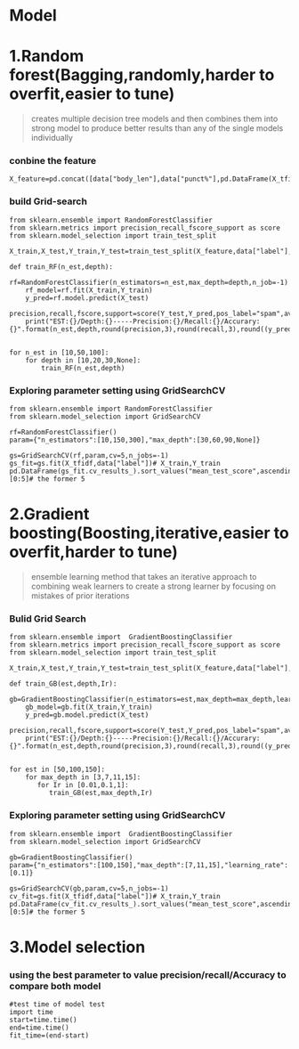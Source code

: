 # Model
# 1.Random forest(Bagging,randomly,harder to overfit,easier to tune)
> creates multiple decision tree models and then combines them into strong model to produce better results than any of the single models individually


### conbine the feature
```
X_feature=pd.concat([data["body_len"],data["punct%"],pd.DataFrame(X_tfidf.toarray())],axis=1)
```
### build Grid-search
```
from sklearn.ensemble import RandomForestClassifier
from sklearn.metrics import precision_recall_fscore_support as score
from sklearn.model_selection import train_test_split

X_train,X_test,Y_train,Y_test=train_test_split(X_feature,data["label"],test_size=0.2)

def train_RF(n_est,depth):
    rf=RandomForestClassifier(n_estimators=n_est,max_depth=depth,n_job=-1)
    rf_model=rf.fit(X_train,Y_train)
    y_pred=rf.model.predict(X_test)
    precision,recall,fscore,support=score(Y_test,Y_pred,pos_label="spam",average="binary")
    print("EST:{}/Depth:{}-----Precision:{}/Recall:{}/Accurary:{}".format(n_est,depth,round(precision,3),round(recall,3),round((y_pred==Y_test).sum()/len(y_pred),3)))
      
      
for n_est in [10,50,100]:
    for depth in [10,20,30,None]:
        train_RF(n_est,depth)
```
### Exploring parameter setting using GridSearchCV
```
from sklearn.ensemble import RandomForestClassifier
from sklearn.model_selection import GridSearchCV

rf=RandomForestClassifier()
param={"n_estimators":[10,150,300],"max_depth":[30,60,90,None]}

gs=GridSearchCV(rf,param,cv=5,n_jobs=-1)
gs_fit=gs.fit(X_tfidf,data["label"])# X_train,Y_train
pd.DataFrame(gs_fit.cv_results_).sort_values("mean_test_score",ascending=False)[0:5]# the former 5

```
# 2.Gradient boosting(Boosting,iterative,easier to overfit,harder to tune)
>ensemble learning method that takes an iterative approach to combining weak learners to create a strong  learner by focusing on mistakes of prior iterations

### Bulid Grid Search
```
from sklearn.ensemble import  GradientBoostingClassifier
from sklearn.metrics import precision_recall_fscore_support as score
from sklearn.model_selection import train_test_split

X_train,X_test,Y_train,Y_test=train_test_split(X_feature,data["label"],test_size=0.2)

def train_GB(est,depth,Ir):
    gb=GradientBoostingClassifier(n_estimators=est,max_depth=max_depth,learning_rate=Ir)
    gb_model=gb.fit(X_train,Y_train)
    y_pred=gb.model.predict(X_test)
    precision,recall,fscore,support=score(Y_test,Y_pred,pos_label="spam",average="binary")
    print("EST:{}/Depth:{}-----Precision:{}/Recall:{}/Accurary:{}".format(n_est,depth,round(precision,3),round(recall,3),round((y_pred==Y_test).sum()/len(y_pred),3)))
      
      
for est in [50,100,150]:
    for max_depth in [3,7,11,15]:
       for Ir in [0.01,0.1,1]:
          train_GB(est,max_depth,Ir)
```
### Exploring parameter setting using GridSearchCV
```
from sklearn.ensemble import  GradientBoostingClassifier
from sklearn.model_selection import GridSearchCV

gb=GradientBoostingClassifier()
param={"n_estimators":[100,150],"max_depth":[7,11,15],"learning_rate":[0.1]}

gs=GridSearchCV(gb,param,cv=5,n_jobs=-1)
cv_fit=gs.fit(X_tfidf,data["label"])# X_train,Y_train
pd.DataFrame(cv_fit.cv_results_).sort_values("mean_test_score",ascending=False)[0:5]# the former 5

```
# 3.Model selection
### using the best parameter to value precision/recall/Accuracy to compare both model

```
#test time of model test
import time
start=time.time()
end=time.time()
fit_time=(end-start)

```
